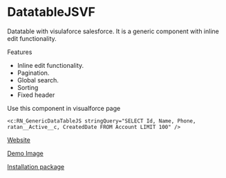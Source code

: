 # DatatableJSVF
Datatable with visulaforce salesforce. It is a generic component with inline edit functionality. 

Features
- Inline edit functionality.
- Pagination.
- Global search.
- Sorting
- Fixed header


Use this component in visualforce page 
```
<c:RN_GenericDataTableJS stringQuery="SELECT Id, Name, Phone, ratan__Active__c, CreatedDate FROM Account LIMIT 100" />
```
[Website](http://ratanpaul.github.io/DatatableJSVF)

[Demo Image](https://drive.google.com/file/d/0B5PMI0wQcOqlMTVZOFJPakFpemM/view?usp=sharing)

[Installation package](https://login.salesforce.com/packaging/installPackage.apexp?p0=04t900000002Zkf)
